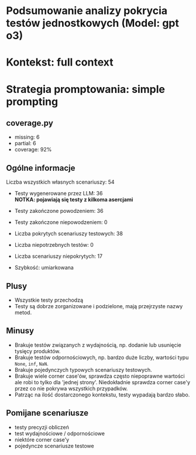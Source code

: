 # Podsumowanie analizy pokrycia testów jednostkowych (Model: gpt o3)
# Kontekst: full context
# Strategia promptowania: simple prompting

## coverage.py
- missing: 6
- partial: 6
- coverage: 92%

## Ogólne informacje

Liczba wszystkich własnych scenariuszy: 54

- Testy wygenerowane przez LLM: 36
<br/> <strong>NOTKA: pojawiają się testy z kilkoma asercjami</strong>
- Testy zakończone powodzeniem: 36
- Testy zakończone niepowodzeniem: 0


- Liczba pokrytych scenariuszy testowych: 38
- Liczba niepotrzebnych testów: 0
- Liczba scenariuszy niepokrytych: 17
- Szybkość: umiarkowana

## Plusy

- Wszystkie testy przechodzą
- Testy są dobrze zorganizowane i podzielone, mają przejrzyste nazwy metod.

## Minusy

- Brakuje testów związanych z wydajnością, np. dodanie lub usunięcie tysięcy produktów.
- Brakuje testów odpornościowych, np. bardzo duże liczby, wartości typu `None`, `inf`, `NaN`.
- Brakuje pojedynczych typowych scenariuszy testowych.
- Brakuje wiele corner case'ów, sprawdza często niepoprawne wartości ale robi to tylko dla 'jednej strony'. Niedokładnie sprawdza corner case'y przez co nie pokrywa wszystkich przypadków.
- Patrząc na ilość dostarczonego kontekstu, testy wypadają bardzo słabo.

## Pomijane scenariusze

- testy precyzji obliczeń
- test wydajnościowe / odpornościowe
- niektóre corner case'y
- pojedyncze scenariusze testowe

